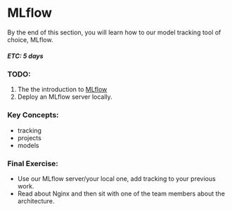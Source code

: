 # MLflow
By the end of this section, you will learn how to our model tracking tool of choice, MLflow.
##### ETC: 5 days

### TODO:
1. The the introduction to [MLflow](https://www.databricks.com/blog/2018/06/05/introducing-mlflow-an-open-source-machine-learning-platform.html)
2. Deploy an MLflow server locally.

### Key Concepts:
- tracking
- projects
- models

### Final Exercise:
- Use our MLflow server/your local one, add tracking to your previous work.
- Read about Nginx and then sit with one of the team members about the architecture.
